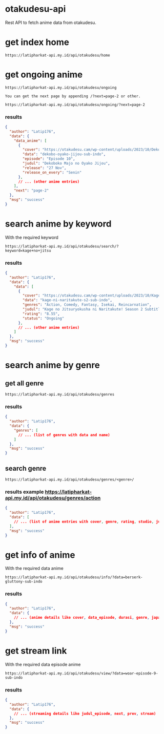 # otakudesu-api

Rest API to fetch anime data from otakudesu.

# get index home

```
https://latipharkat-api.my.id/api/otakudesu/home
```

# get ongoing anime

```
https://latipharkat-api.my.id/api/otakudesu/ongoing
```

`You can get the next page by appending /?next=page-2 or other.`

```
https://latipharkat-api.my.id/api/otakudesu/ongoing/?next=page-2
```

### results

```JSON
{
  "author": "Latip176",
  "data": {
    "data_anime": [
      {
        "cover": "https://otakudesu.cam/wp-content/uploads/2023/10/Dekoboko-Majo-no-Oyako-Jijou.jpg",
        "data": "dekobo-oyako-jijou-sub-indo",
        "episode": "Episode 10",
        "judul": "Dekoboko Majo no Oyako Jijou",
        "release": "27 Nov",
        "release_on_every": "Senin"
      },
      // ... (other anime entries)
    ],
    "next": "page-2"
  },
  "msg": "success"
}

```

# search anime by keyword

With the required keyword

```
https://latipharkat-api.my.id/api/otakudesu/search/?keyword=kage+no+jitsu
```

### results

```JSON
{
  "author": "Latip176",
  "data": {
    "data": [
      {
        "cover": "https://otakudesu.cam/wp-content/uploads/2023/10/Kage-no-Jitsuryokusha-ni-Naritakute-2nd-Season.jpg",
        "data": "kage-ni-naritakute-s2-sub-indo",
        "genres": "Action, Comedy, Fantasy, Isekai, Reincarnation",
        "judul": "Kage no Jitsuryokusha ni Naritakute! Season 2 Subtitle Indonesia",
        "rating": "8.55",
        "status": "Ongoing"
      },
      // ... (other anime entries)
    ]
  },
  "msg": "success"
}

```

# search anime by genre

## get all genre

```
https://latipharkat-api.my.id/api/otakudesu/genres
```

### results

```JSON
{
  "author": "Latip176",
  "data": {
    "genres": [
      // ... (list of genres with data and name)
    ]
  },
  "msg": "success"
}

```

## search genre

```
https://latipharkat-api.my.id/api/otakudesu/genres/<genre>/
```

### results example https://latipharkat-api.my.id/api/otakudesu/genres/action

```JSON
{
  "author": "Latip176",
  "data": [
    // ... (list of anime entries with cover, genre, rating, studio, judul, total_episode, data)
  ],
  "msg": "success"
}

```

# get info of anime

With the required data anime

```
https://latipharkat-api.my.id/api/otakudesu/info/?data=berserk-gluttony-sub-indo
```

### results

```JSON
{
  "author": "Latip176",
  "data": {
    // ... (anime details like cover, data_episode, durasi, genre, japanese, judul, produser, sinopsis, skor, status, studio, tanggal_rilis, tipe, total_episode)
  },
  "msg": "success"
}
```

# get stream link

With the required data episode anime

```
https://latipharkat-api.my.id/api/otakudesu/view/?data=woar-episode-9-sub-indo
```

### results

```JSON
{
  "author": "Latip176",
  "data": {
    // ... (streaming details like judul_episode, next, prev, stream)
  },
  "msg": "success"
}

```
